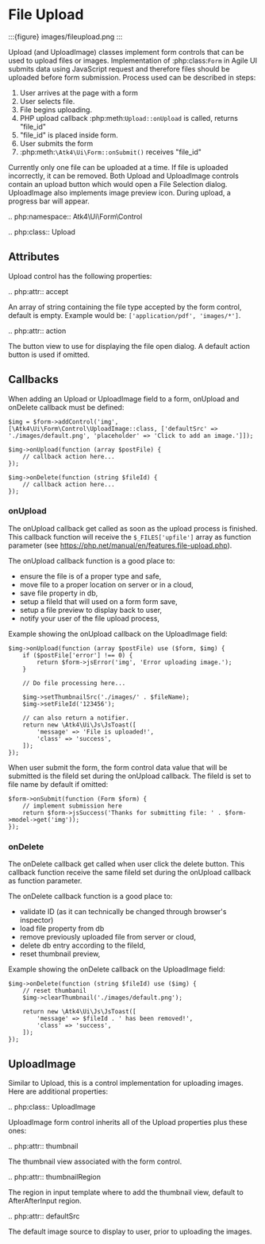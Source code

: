 # File Upload

:::{figure} images/fileupload.png
:::

Upload (and UploadImage) classes implement form controls that can be used to upload files or images.
Implementation of :php:class:`Form` in Agile UI submits data using JavaScript request and
therefore files should be uploaded before form submission. Process used can be described
in steps:

1. User arrives at the page with a form
2. User selects file.
3. File begins uploading.
4. PHP upload callback :php:meth:`Upload::onUpload` is called, returns "file_id"
5. "file_id" is placed inside form.
6. User submits the form
7. :php:meth:`\Atk4\Ui\Form::onSubmit()` receives "file_id"

Currently only one file can be uploaded at a time. If file is uploaded incorrectly,
it can be removed. Both Upload and UploadImage controls contain an upload button which would
open a File Selection dialog. UploadImage also implements image preview icon.
During upload, a progress bar will appear.

.. php:namespace:: Atk4\Ui\Form\Control

.. php:class:: Upload

## Attributes

Upload control has the following properties:

.. php:attr:: accept

An array of string containing the file type accepted by the form control, default is empty.
Example would be: `['application/pdf', 'images/*']`.

.. php:attr:: action

The button view to use for displaying the file open dialog. A default action button is used if omitted.

## Callbacks

When adding an Upload or UploadImage field to a form, onUpload and onDelete callback must be defined:

```
$img = $form->addControl('img', [\Atk4\Ui\Form\Control\UploadImage::class, ['defaultSrc' => './images/default.png', 'placeholder' => 'Click to add an image.']]);

$img->onUpload(function (array $postFile) {
    // callback action here...
});

$img->onDelete(function (string $fileId) {
    // callback action here...
});
```

### onUpload

The onUpload callback get called as soon as the upload process is finished. This callback
function will receive the `$_FILES['upfile']` array as function parameter (see https://php.net/manual/en/features.file-upload.php).

The onUpload callback function is a good place to:

- ensure the file is of a proper type and safe,
- move file to a proper location on server or in a cloud,
- save file property in db,
- setup a fileId that will used on a form form save,
- setup a file preview to display back to user,
- notify your user of the file upload process,

Example showing the onUpload callback on the UploadImage field:

```
$img->onUpload(function (array $postFile) use ($form, $img) {
    if ($postFile['error'] !== 0) {
        return $form->jsError('img', 'Error uploading image.');
    }

    // Do file processing here...

    $img->setThumbnailSrc('./images/' . $fileName);
    $img->setFileId('123456');

    // can also return a notifier.
    return new \Atk4\Ui\Js\JsToast([
        'message' => 'File is uploaded!',
        'class' => 'success',
    ]);
});
```

When user submit the form, the form control data value that will be submitted is the fileId set during the onUpload callback.
The fileId is set to file name by default if omitted:

```
$form->onSubmit(function (Form $form) {
    // implement submission here
    return $form->jsSuccess('Thanks for submitting file: ' . $form->model->get('img'));
});
```

### onDelete

The onDelete callback get called when user click the delete button. This callback function
receive the same fileId set during the onUpload callback as function parameter.

The onDelete callback function is a good place to:

- validate ID (as it can technically be changed through browser's inspector)
- load file property from db
- remove previously uploaded file from server or cloud,
- delete db entry according to the fileId,
- reset thumbnail preview,

Example showing the onDelete callback on the UploadImage field:

```
$img->onDelete(function (string $fileId) use ($img) {
    // reset thumbanil
    $img->clearThumbnail('./images/default.png');

    return new \Atk4\Ui\Js\JsToast([
        'message' => $fileId . ' has been removed!',
        'class' => 'success',
    ]);
});
```

## UploadImage

Similar to Upload, this is a control implementation for uploading images. Here are additional properties:

.. php:class:: UploadImage

UploadImage form control inherits all of the Upload properties plus these ones:

.. php:attr:: thumbnail

The thumbnail view associated with the form control.

.. php:attr:: thumbnailRegion

The region in input template where to add the thumbnail view, default to AfterAfterInput region.

.. php:attr:: defaultSrc

The default image source to display to user, prior to uploading the images.
